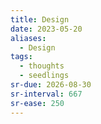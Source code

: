 ```yaml
---
title: Design
date: 2023-05-20
aliases:
  - Design
tags:
  - thoughts
  - seedlings
sr-due: 2026-08-30
sr-interval: 667
sr-ease: 250
---
```

